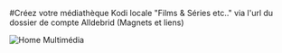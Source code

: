 #Créez votre médiathèque Kodi locale "Films & Séries etc.." via l'url du dossier de compte Alldebrid (Magnets et liens)

![Home Multimédia](https://github.com/victore447/LiensEtMagnetsAlldebridEnMultimedia/assets/48101775/d5bd6362-c8f8-4111-b89e-152aff972fc5)
